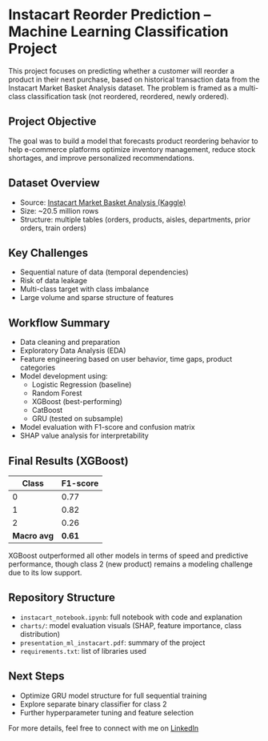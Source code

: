 # Instacart Reorder Prediction – Machine Learning Classification Project

This project focuses on predicting whether a customer will reorder a product in their next purchase, based on historical transaction data from the Instacart Market Basket Analysis dataset. The problem is framed as a multi-class classification task (not reordered, reordered, newly ordered).

## Project Objective

The goal was to build a model that forecasts product reordering behavior to help e-commerce platforms optimize inventory management, reduce stock shortages, and improve personalized recommendations.

## Dataset Overview

- Source: [Instacart Market Basket Analysis (Kaggle)](https://www.kaggle.com/competitions/instacart-market-basket-analysis)
- Size: ~20.5 million rows
- Structure: multiple tables (orders, products, aisles, departments, prior orders, train orders)

## Key Challenges

- Sequential nature of data (temporal dependencies)
- Risk of data leakage
- Multi-class target with class imbalance
- Large volume and sparse structure of features

## Workflow Summary

- Data cleaning and preparation
- Exploratory Data Analysis (EDA)
- Feature engineering based on user behavior, time gaps, product categories
- Model development using:
  - Logistic Regression (baseline)
  - Random Forest
  - XGBoost (best-performing)
  - CatBoost
  - GRU (tested on subsample)
- Model evaluation with F1-score and confusion matrix
- SHAP value analysis for interpretability

## Final Results (XGBoost)

| Class | F1-score |
|-------|----------|
| 0     | 0.77     |
| 1     | 0.82     |
| 2     | 0.26     |
| **Macro avg** | **0.61** |

XGBoost outperformed all other models in terms of speed and predictive performance, though class 2 (new product) remains a modeling challenge due to its low support.

## Repository Structure

- `instacart_notebook.ipynb`: full notebook with code and explanation
- `charts/`: model evaluation visuals (SHAP, feature importance, class distribution)
- `presentation_ml_instacart.pdf`: summary of the project
- `requirements.txt`: list of libraries used

## Next Steps

- Optimize GRU model structure for full sequential training
- Explore separate binary classifier for class 2
- Further hyperparameter tuning and feature selection

For more details, feel free to connect with me on [LinkedIn](https://www.linkedin.com/in/karina-oborska-balkowiec/)
